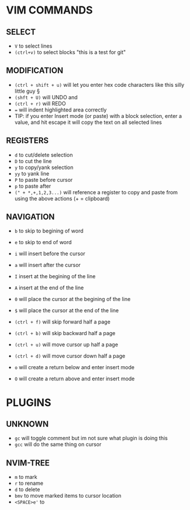 # VIM COMMANDS
## SELECT
- `V` to select lines 
- `(ctrl+v)` to select blocks "this is a test for git"

## MODIFICATION
- `(ctrl + shift + u)` will let you enter hex code characters like this silly little guy §
- `(shft + U)` will UNDO and 
- `(ctrl + r)` will REDO
- `=` will indent highlighted area correctly
- TIP: if you enter Insert mode (or paste) with a block selection, enter a value, and hit escape it will copy the text on all selected lines

## REGISTERS
- `d` to cut/delete selection
- `D` to cut the line
- `y` to copy/yank selection
- `yy` to yank line 
- `P` to paste before cursor
- `p` to paste after
- `(" + *,+,1,2,3...)` will reference a register to copy and paste from using the above actions (+ = clipboard)

## NAVIGATION
- `b` to skip to begining of word
- `e` to skip to end of word

- `i` will insert before the cursor
- `a` will insert after the cursor
- `I` insert at the begining of the line
- `A` insert at the end of the line

- `0` will place the cursor at the begining of the line
- `$` will place the cursor at the end of the line

- `(ctrl + f)` will skip forward half a page
- `(ctrl + b)` will skip backward half a page
- `(ctrl + u)` will move cursor up half a page
- `(ctrl + d)` will move cursor down half a page

- `o` will create a return below and enter insert mode
- `O` will create a return above and enter insert mode


# PLUGINS
## UNKNOWN
- `gc` will toggle comment but im not sure what plugin is doing this
- `gcc` will do the same thing on cursor

## NVIM-TREE
- `m` to mark
- `r` to rename
- `d` to delete
- `bmv` to move marked items to cursor location
- `<SPACE>e'` to 


